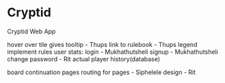 # Cryptid
Cryptid Web App

hover over tile  gives tooltip - Thups
link to rulebook - Thups
legend
implement rules
user stats:
	login - Mukhathutsheli
	signup - Mukhathutsheli
	change password - Rit
	actual player history(database)

board continuation
pages
routing for pages - Siphelele 
design - Rit

